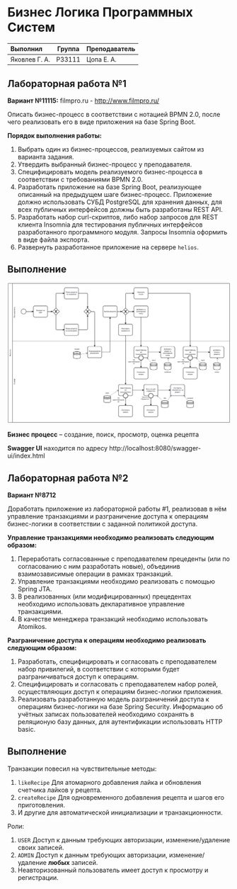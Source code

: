 # Бизнес Логика Программных Систем

| Выполнил      | Группа | Преподаватель |
| :------------ | ------ | ------------- |
| Яковлев Г. А. | P33111 | Цопа Е. А.    |

## Лабораторная работа №1

**Вариант №11115:** filmpro.ru - http://www.filmpro.ru/

Описать бизнес-процесс в соответствии с нотацией BPMN 2.0, после чего реализовать его в виде приложения на базе Spring Boot.

**Порядок выполнения работы:**

1. Выбрать один из бизнес-процессов, реализуемых сайтом из варианта задания.
2. Утвердить выбранный бизнес-процесс у преподавателя.
3. Специфицировать модель реализуемого бизнес-процесса в соответствии с требованиями BPMN 2.0.
4. Разработать приложение на базе Spring Boot, реализующее описанный на предыдущем шаге бизнес-процесс. Приложение должно использовать СУБД PostgreSQL для хранения данных, для всех публичных интерфейсов должны быть разработаны REST API.
5. Разработать набор curl-скриптов, либо набор запросов для REST клиента Insomnia для тестирования публичных интерфейсов разработанного программного модуля. Запросы Insomnia оформить в виде файла экспорта.
6. Развернуть разработанное приложение на сервере `helios`.

## Выполнение

![diagram](./docs/diagram.svg)

**Бизнес процесс** – создание, поиск, просмотр, оценка рецепта

**Swagger UI** находится по адресу http://localhost:8080/swagger-ui/index.html

## Лабораторная работа №2

**Вариант №8712**

Доработать приложение из лабораторной работы #1, реализовав в нём управление транзакциями и разграничение доступа к операциям бизнес-логики в соответствии с заданной политикой доступа.

**Управление транзакциями необходимо реализовать следующим образом:**

1. Переработать согласованные с преподавателем прецеденты (или по согласованию с ним разработать новые), объединив взаимозависимые операции в рамках транзакций.
2. Управление транзакциями необходимо реализовать с помощью Spring JTA.
3. В реализованных (или модифицированных) прецедентах необходимо использовать декларативное управление транзакциями.
4. В качестве менеджера транзакций необходимо использовать Atomikos.

**Разграничение доступа к операциям необходимо реализовать следующим образом:**

1. Разработать, специфицировать и согласовать с преподавателем набор привилегий, в соответствии с которыми будет разграничиваться доступ к операциям.
2. Специфицировать и согласовать с преподавателем набор ролей, осуществляющих доступ к операциям бизнес-логики приложения.
3. Реализовать разработанную модель разграничений доступа к операциям бизнес-логики на базе Spring Security. Информацию об учётных записах пользователей необходимо сохранять в реляционую базу данных, для аутентификации использовать HTTP basic.

## Выполнение

Транзакции повесил на чувствительные методы:

1. `likeRecipe` Для атомарного добавления лайка и обновления счетчика лайков у рецепта.
2. `createRecipe` Для одновременного добавления рецепта и шагов его приготовления.
3. И другие для автоматической инициализации и транзакционности.

Роли:

1. `USER` Доступ к данным требующих авторизации, изменение/удаление своих записей.
2. `ADMIN` Доступ к данным требующих авторизации, изменение/удаление **любых** записей.
3. Неавторизованный пользователь имеет доступ к просмотру и регистрации.
